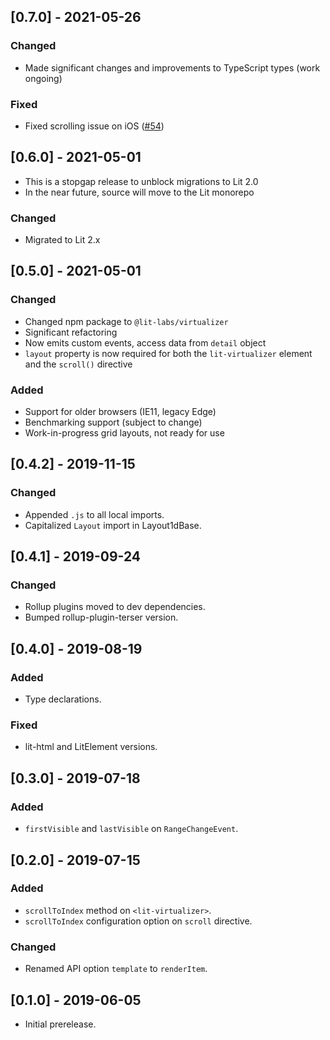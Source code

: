 ## [0.7.0] - 2021-05-26
### Changed
- Made significant changes and improvements to TypeScript types (work ongoing)

### Fixed
- Fixed scrolling issue on iOS ([#54](https://github.com/PolymerLabs/uni-virtualizer/issues/54))

## [0.6.0] - 2021-05-01
- This is a stopgap release to unblock migrations to Lit 2.0
- In the near future, source will move to the Lit monorepo

### Changed
- Migrated to Lit 2.x

## [0.5.0] - 2021-05-01
### Changed
- Changed npm package to `@lit-labs/virtualizer`
- Significant refactoring
- Now emits custom events, access data from `detail` object
- `layout` property is now required for both the `lit-virtualizer`
  element and the `scroll()` directive

### Added
- Support for older browsers (IE11, legacy Edge)
- Benchmarking support (subject to change)
- Work-in-progress grid layouts, not ready for use

## [0.4.2] - 2019-11-15
### Changed
- Appended `.js` to all local imports.
- Capitalized `Layout` import in Layout1dBase.

## [0.4.1] - 2019-09-24
### Changed
- Rollup plugins moved to dev dependencies.
- Bumped rollup-plugin-terser version.

## [0.4.0] - 2019-08-19
### Added
- Type declarations.

### Fixed
- lit-html and LitElement versions.

## [0.3.0] - 2019-07-18
### Added
- `firstVisible` and `lastVisible` on `RangeChangeEvent`.

## [0.2.0] - 2019-07-15
### Added
- `scrollToIndex` method on `<lit-virtualizer>`.
- `scrollToIndex` configuration option on `scroll` directive.

### Changed
- Renamed API option `template` to `renderItem`.

## [0.1.0] - 2019-06-05
- Initial prerelease.
